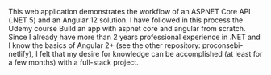 
This web application demonstrates the workflow of an ASPNET Core API (.NET 5) and an Angular 12 solution. I have followed in this process the Udemy course Build an app with 
aspnet core and angular from scratch. Since I already have more than 2 years professional experience in .NET and I know the basics of Angular 2+ (see the other repository: 
proconsebi-netlify), I felt that my desire for knowledge can be accomplished (at least for a few months) with a full-stack project. 
